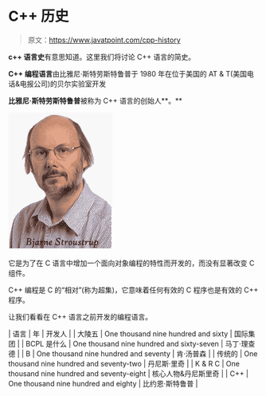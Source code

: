 # C++ 历史

> 原文：<https://www.javatpoint.com/cpp-history>

**c++ 语言史**有意思知道。这里我们将讨论 C++ 语言的简史。

**C++ 编程语言**由比雅尼·斯特劳斯特鲁普于 1980 年在位于美国的 AT & T(美国电话&电报公司)的贝尔实验室开发

**比雅尼·斯特劳斯特鲁普**被称为 C++ 语言的创始人**。**

![Cpp History 1](img/804a3851bc8db28b747ca2e09ae109b4.png)

它是为了在 C 语言中增加一个面向对象编程的特性而开发的，而没有显著改变 C 组件。

C++ 编程是 C 的“相对”(称为超集)，它意味着任何有效的 C 程序也是有效的 C++ 程序。

让我们看看在 C++ 语言之前开发的编程语言。

| 语言 | 年 | 开发人 |
| 大陵五 | One thousand nine hundred and sixty | 国际集团 |
| BCPL 是什么 | One thousand nine hundred and sixty-seven | 马丁·理查德 |
| B | One thousand nine hundred and seventy | 肯·汤普森 |
| 传统的 | One thousand nine hundred and seventy-two | 丹尼斯·里奇 |
| K & R C | One thousand nine hundred and seventy-eight | 核心人物&丹尼斯里奇 |
| C++ | One thousand nine hundred and eighty | 比约恩·斯特鲁普 |